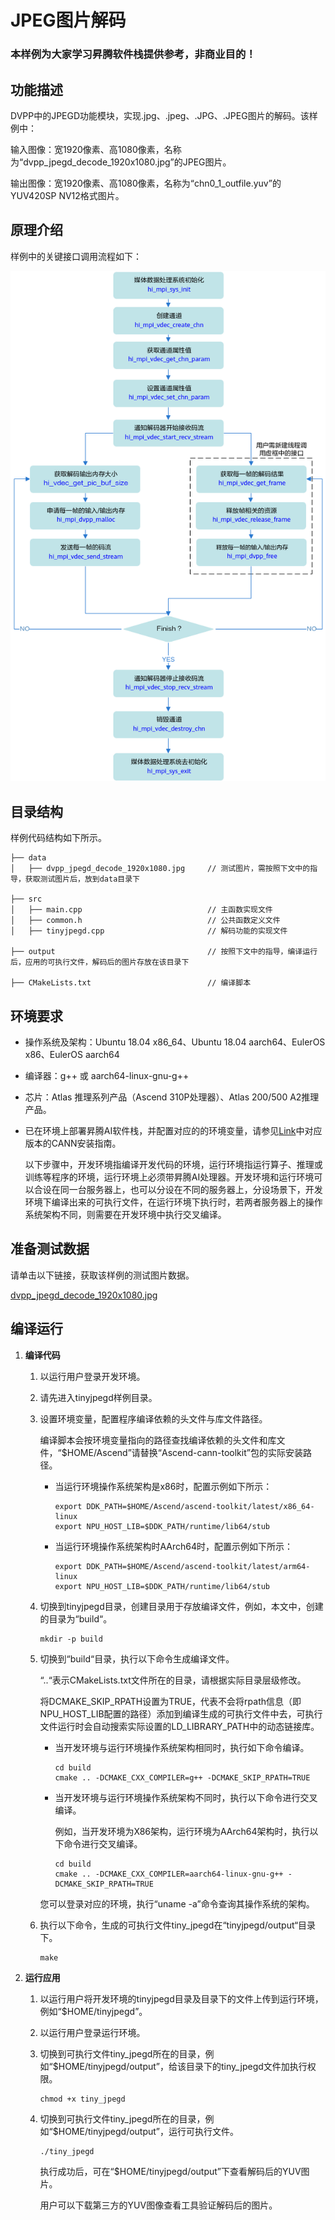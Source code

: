 # JPEG图片解码<a name="ZH-CN_TOPIC_0000001073131184"></a>

### 本样例为大家学习昇腾软件栈提供参考，非商业目的！

## 功能描述<a name="section09679311389"></a>

DVPP中的JPEGD功能模块，实现.jpg、.jpeg、.JPG、.JPEG图片的解码。该样例中：

输入图像：宽1920像素、高1080像素，名称为“dvpp_jpegd_decode_1920x1080.jpg”的JPEG图片。

输出图像：宽1920像素、高1080像素，名称为“chn0_1_outfile.yuv”的YUV420SP NV12格式图片。

## 原理介绍<a name="section19985135703818"></a>

样例中的关键接口调用流程如下：

![输入图片说明](jpegd.png)

## 目录结构<a name="section1394162513386"></a>

样例代码结构如下所示。

```
├── data
│   ├── dvpp_jpegd_decode_1920x1080.jpg     // 测试图片，需按照下文中的指导，获取测试图片后，放到data目录下

├── src
│   ├── main.cpp                            // 主函数实现文件
│   ├── common.h                            // 公共函数定义文件
│   ├── tinyjpegd.cpp                       // 解码功能的实现文件

├── output                                  // 按照下文中的指导，编译运行后，应用的可执行文件，解码后的图片存放在该目录下

├── CMakeLists.txt                          // 编译脚本

```

## 环境要求<a name="section3833348101215"></a>

-   操作系统及架构：Ubuntu 18.04 x86\_64、Ubuntu 18.04 aarch64、EulerOS x86、EulerOS aarch64
-   编译器：g++ 或 aarch64-linux-gnu-g++
-   芯片：Atlas 推理系列产品（Ascend 310P处理器）、Atlas 200/500 A2推理产品。
-   已在环境上部署昇腾AI软件栈，并配置对应的的环境变量，请参见[Link](https://www.hiascend.com/document)中对应版本的CANN安装指南。

     以下步骤中，开发环境指编译开发代码的环境，运行环境指运行算子、推理或训练等程序的环境，运行环境上必须带昇腾AI处理器。开发环境和运行环境可以合设在同一台服务器上，也可以分设在不同的服务器上，分设场景下，开发环境下编译出来的可执行文件，在运行环境下执行时，若两者服务器上的操作系统架构不同，则需要在开发环境中执行交叉编译。


## 准备测试数据<a name="section13133171616100"></a>

请单击以下链接，获取该样例的测试图片数据。

[dvpp_jpegd_decode_1920x1080.jpg](https://obs-9be7.obs.cn-east-2.myhuaweicloud.com/data/dvpp_sample_input_data/dvpp_jpegd_decode_1920x1080.jpg)

## 编译运行<a name="section13133171616172"></a>

1. **编译代码** 

    1. 以运行用户登录开发环境。

    2. 请先进入tinyjpegd样例目录。

    3. 设置环境变量，配置程序编译依赖的头文件与库文件路径。

          编译脚本会按环境变量指向的路径查找编译依赖的头文件和库文件，“$HOME/Ascend”请替换“Ascend-cann-toolkit”包的实际安装路径。
   
          -   当运行环境操作系统架构是x86时，配置示例如下所示：
        
              ```
              export DDK_PATH=$HOME/Ascend/ascend-toolkit/latest/x86_64-linux
              export NPU_HOST_LIB=$DDK_PATH/runtime/lib64/stub
              ```
   
          -   当运行环境操作系统架构时AArch64时，配置示例如下所示：
        
              ```
              export DDK_PATH=$HOME/Ascend/ascend-toolkit/latest/arm64-linux
              export NPU_HOST_LIB=$DDK_PATH/runtime/lib64/stub
              ```
   
    4. 切换到tinyjpegd目录，创建目录用于存放编译文件，例如，本文中，创建的目录为“build“。

        ```
        mkdir -p build
        ```

   
    5. 切换到“build“目录，执行以下命令生成编译文件。

        “..“表示CMakeLists.txt文件所在的目录，请根据实际目录层级修改。

        将DCMAKE\_SKIP\_RPATH设置为TRUE，代表不会将rpath信息（即NPU_HOST_LIB配置的路径）添加到编译生成的可执行文件中去，可执行文件运行时会自动搜索实际设置的LD_LIBRARY_PATH中的动态链接库。

         -   当开发环境与运行环境操作系统架构相同时，执行如下命令编译。

             ```
             cd build
             cmake .. -DCMAKE_CXX_COMPILER=g++ -DCMAKE_SKIP_RPATH=TRUE
             ```
   
         -   当开发环境与运行环境操作系统架构不同时，执行以下命令进行交叉编译。

             例如，当开发环境为X86架构，运行环境为AArch64架构时，执行以下命令进行交叉编译。
          
             ```
             cd build
             cmake .. -DCMAKE_CXX_COMPILER=aarch64-linux-gnu-g++ -DCMAKE_SKIP_RPATH=TRUE
             ```
          
          您可以登录对应的环境，执行“uname -a”命令查询其操作系统的架构。

    6. 执行以下命令，生成的可执行文件tiny_jpegd在“tinyjpegd/output“目录下。
   
       ```
       make
       ```
   
2. **运行应用** 

    1. 以运行用户将开发环境的tinyjpegd目录及目录下的文件上传到运行环境，例如“$HOME/tinyjpegd”。

    2. 以运行用户登录运行环境。

    3. 切换到可执行文件tiny_jpegd所在的目录，例如“$HOME/tinyjpegd/output”，给该目录下的tiny_jpegd文件加执行权限。

       ```
       chmod +x tiny_jpegd
       ```

     4. 切换到可执行文件tiny_jpegd所在的目录，例如“$HOME/tinyjpegd/output”，运行可执行文件。

        ```
        ./tiny_jpegd
        ```

         执行成功后，可在“$HOME/tinyjpegd/output”下查看解码后的YUV图片。

         用户可以下载第三方的YUV图像查看工具验证解码后的图片。
